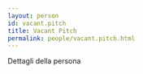 ```yaml
---
layout: person
id: vacant.pitch
title: Vacant Pitch
permalink: people/vacant.pitch.html
---
```


Dettagli della persona